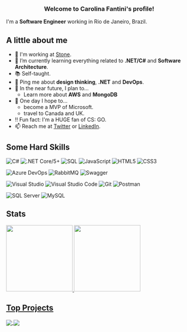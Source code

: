 <h3 align="center">
  Welcome to Carolina Fantini's profile!
</h3>

I'm a **Software Engineer** working in Rio de Janeiro, Brazil.

## A little about me

- 🔨 I'm working at [Stone](https://www.stone.com.br/).
- 🌱 I’m currently learning everything related to **.NET/C#** and **Software Architecture**.
- 📚 Self-taught.
- 💬 Ping me about **design thinking**, **.NET** and **DevOps**.
- 🎯 In the near future, I plan to...
  - Learn more about **AWS** and **MongoDB**
- 🤞 One day I hope to...
  - become a MVP of Microsoft.
  - travel to Canada and UK.
- ‼️ Fun fact: I'm a HUGE fan of CS: GO.
- 📫 Reach me at [Twitter](https://twitter.com/carol_fantini) or [LinkedIn](https://linkedin.com/in/carolfantini).

## Some Hard Skills

![C#](https://img.shields.io/badge/C%23-8A2BE2.svg?logo=c-sharp)
![.NET Core/5+](https://img.shields.io/badge/.NET%20Core/5+-5C2D91?logo=.net)
![SQL](https://img.shields.io/badge/SQL-%23025E8C.svg?logo=amazon-dynamodb)
![JavaScript](https://img.shields.io/badge/JavaScript-%23F7DF1E.svg?logo=javascript&logoColor=black)
![HTML5](https://img.shields.io/badge/HTML-%23E34F26.svg?logo=html5&logoColor=white)
![CSS3](https://img.shields.io/badge/CSS-%231572B6.svg?logo=css3)

![Azure DevOps](https://img.shields.io/badge/Azure%20DevOps-0078D4.svg?logo=microsoft%20azure)
![RabbitMQ](https://img.shields.io/badge/RabbitMQ-FF6600?logo=RabbitMQ&logoColor=FFFFFF)
![Swagger](https://img.shields.io/badge/Swagger-222222?logo=swagger)

![Visual Studio](https://img.shields.io/badge/Visual%20Studio-5C2D91.svg?logo=visual-studio&logoColor=white)
![Visual Studio Code](https://img.shields.io/badge/Visual%20Studio%20Code-0078d7.svg?logo=visual-studio-code&logoColor=white)
![Git](https://img.shields.io/badge/-Git-F05032?&logo=git&logoColor=FFFFFF)
![Postman](https://img.shields.io/badge/Postman-FF8533?logo=postman&logoColor=white)

![SQL Server](https://img.shields.io/badge/SQL%20Server-FFFFFF?logo=microsoft-sql-server&logoColor=black)
![MySQL](https://img.shields.io/badge/MySQL-4479A1?logo=mysql&logoColor=white)

## Stats

<div>
 <a href="https://github.com/CarolFantini">
 <img height="180em" src="https://github-readme-stats.vercel.app/api?username=CarolFantini&show_icons=true&theme=vision-friendly-dark&include_all_commits=true&count_private=true&cache_seconds=1800&locale=en"/>
 <img height="180em" src="https://github-readme-stats.vercel.app/api/top-langs/?username=CarolFantini&layout=compact&langs_count=6&theme=vision-friendly-dark&cache_seconds=1800&locale=en"/>
</div>
  
## Top Projects

<a href="https://github.com/CarolFantini/StoneChallenge">
  <img align="center" src="https://github-readme-stats.vercel.app/api/pin/?username=CarolFantini&repo=StoneChallenge&theme=vision-friendly-dark&cache_seconds=1800&locale=en" />
</a>

<a href="https://github.com/CarolFantini/BCChallenge">
  <img align="center" src="https://github-readme-stats.vercel.app/api/pin/?username=CarolFantini&repo=BCChallenge&theme=vision-friendly-dark&cache_seconds=1800&locale=en" />
</a>
